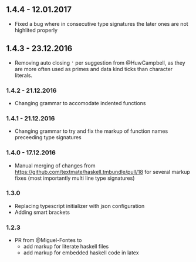 ## 1.4.4 - 12.01.2017

- Fixed a bug where in consecutive type signatures the later ones are not highlited properly

## 1.4.3 - 23.12.2016

- Removing auto closing `'` per suggestion from @HuwCampbell, as they are more often used as primes and data kind ticks than character literals.

### 1.4.2 - 21.12.2016

- Changing grammar to accomodate indented functions

### 1.4.1 - 21.12.2016

- Changing grammar to try and fix the markup of function names preceeding type signatures

### 1.4.0 - 17.12.2016

- Manual merging of changes from https://github.com/textmate/haskell.tmbundle/pull/18 for several markup fixes (most importantly multi line type signatures)

### 1.3.0

- Replacing typescript initializer with json configuration
- Adding smart brackets

### 1.2.3

- PR from @Miguel-Fontes to 
    - add markup for literate haskell files
    - add markup for embedded haskell code in latex

